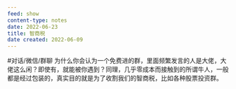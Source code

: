 ```yaml
---
feed: show
content-type: notes
date: 2022-06-23
title: 智商税
date created: 2022-06-09
---
```

#对话/微信/群聊
为什么你会认为一个免费进的群，里面频繁发言的人是大佬，大佬这么闲？即使有，就能被你遇到？同理，几乎零成本而接触到的所谓牛人，一般都是经过包装的，真实目的就是为了收割我们的智商税，比如各种股票投资群。
